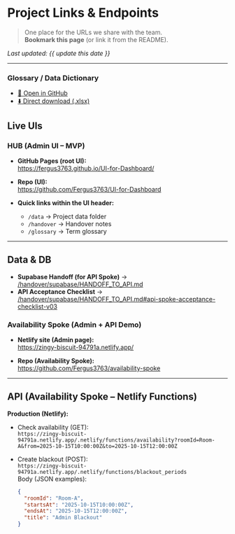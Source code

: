 # Project Links & Endpoints

> One place for the URLs we share with the team.  
> **Bookmark this page** (or link it from the README).

_Last updated: {{ update this date }}_

---
### Glossary / Data Dictionary
- [📄 Open in GitHub](https://github.com/Fergus3763/UI-for-Dashboard/blob/main/glossary/Meeting_Rooms_Glossary_and_Dictionary.xlsx)
- [⬇️ Direct download (.xlsx)](https://raw.githubusercontent.com/Fergus3763/UI-for-Dashboard/main/glossary/Meeting_Rooms_Glossary_and_Dictionary.xlsx)

## Live UIs

### HUB (Admin UI – MVP)
- **GitHub Pages (root UI):**  
  https://fergus3763.github.io/UI-for-Dashboard/

- **Repo (UI):**  
  https://github.com/Fergus3763/UI-for-Dashboard

- **Quick links within the UI header:**  
  - `/data` → Project data folder  
  - `/handover` → Handover notes  
  - `/glossary` → Term glossary

---
## Data & DB
- **Supabase Handoff (for API Spoke)** → [/handover/supabase/HANDOFF_TO_API.md](/handover/supabase/HANDOFF_TO_API.md)
- **API Acceptance Checklist** → [/handover/supabase/HANDOFF_TO_API.md#api-spoke-acceptance-checklist-v03](/handover/supabase/HANDOFF_TO_API.md#api-spoke-acceptance-checklist-v03)


### Availability Spoke (Admin + API Demo)
- **Netlify site (Admin page):**  
  https://zingy-biscuit-94791a.netlify.app/

- **Repo (Availability Spoke):**  
  https://github.com/Fergus3763/availability-spoke

---

## API (Availability Spoke – Netlify Functions)

**Production (Netlify):**
- Check availability (GET):  
  `https://zingy-biscuit-94791a.netlify.app/.netlify/functions/availability?roomId=Room-A&from=2025-10-15T10:00:00Z&to=2025-10-15T12:00:00Z`

- Create blackout (POST):  
  `https://zingy-biscuit-94791a.netlify.app/.netlify/functions/blackout_periods`  
  Body (JSON examples):
  ```json
  {
    "roomId": "Room-A",
    "startsAt": "2025-10-15T10:00:00Z",
    "endsAt": "2025-10-15T12:00:00Z",
    "title": "Admin Blackout"
  }
